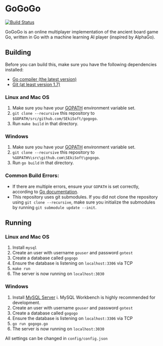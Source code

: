 # GoGoGo
[![Build Status](https://travis-ci.org/DavidLu1997/gogogo.svg?branch=master)](https://travis-ci.org/DavidLu1997/gogogo)

GoGoGo is an online multiplayer implementation of the ancient board game Go, written in Go with a machine learning AI player (inspired by AlphaGo).

## Building
Before you can build this, make sure you have the following dependencies installed:
* [Go compiler (the latest version)](https://golang.org/doc/install)
* [Git (at least version 1.7)](https://git-scm.com/downloads)

### Linux and Mac OS
1. Make sure you have your [GOPATH](https://golang.org/doc/code.html) environment variable set.
2. `git clone --recursive` this repository to `$GOPATH/src/github.com/SEkiSoft/gogogo`.
3. Run `make build` in that directory.

### Windows
1. Make sure you have your [GOPATH](https://golang.org/doc/code.html) environment variable set.
2. `git clone --recursive` this repository to `%GOPATH%\src\github.com\SEkiSoft\gogogo`.
3. Run `go build` in that directory.

### Common Build Errors:
* If there are multiple errors, ensure your `GOPATH` is set correctly, according to [Go documentation](https://golang.org/doc/code.html).
* This repository uses git submodules. If you did not clone the repository using `git clone --recursive`, make sure you initialize the submodules by running `git submodule update --init`.

## Running

### Linux and Mac OS
1. Install `mysql`
2. Create an user with username `gouser` and password `gotest`
3. Create a database called `gogogo`
4. Ensure the database is listening on `localhost:3306` via TCP
5. `make run`
6. The server is now running on `localhost:3030`

### Windows
1. Install [MySQL Server](http://dev.mysql.com/downloads/windows/installer/5.7.html)
    i. MySQL Workbench is highly recommended for development.
2. Create an user with username `gouser` and password `gotest`
3. Create a database called `gogogo`
4. Ensure the database is listening on `localhost:3306` via TCP
5. `go run gogogo.go`
6. The server is now running on `localhost:3030`

All settings can be changed in `config/config.json`
